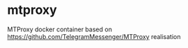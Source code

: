# mtproxy
MTProxy docker container based on https://github.com/TelegramMessenger/MTProxy realisation

